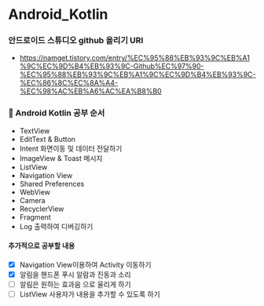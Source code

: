 # Android_Kotlin

### 안드로이드 스튜디오 github 올리기 URI
- https://namget.tistory.com/entry/%EC%95%88%EB%93%9C%EB%A1%9C%EC%9D%B4%EB%93%9C-Github%EC%97%90-%EC%95%88%EB%93%9C%EB%A1%9C%EC%9D%B4%EB%93%9C-%EC%86%8C%EC%8A%A4-%EC%98%AC%EB%A6%AC%EA%B8%B0

### 📕 Android Kotlin 공부 순서
- TextView
- EditText & Button
- Intent 화면이동 및 데이터 전달하기
- ImageView & Toast 메시지
- ListView
- Navigation View
- Shared Preferences
- WebView
- Camera
- RecyclerView
- Fragment
- Log 출력하여 디버깅하기

#### 추가적으로 공부할 내용
- [X] Navigation View이용하여 Activity 이동하기
- [X] 알림을 핸드폰 푸시 알람과 진동과 소리
- [ ] 알림은 원하는 효과음 으로 울리게 하기
- [ ] ListView 사용자가 내용을 추가할 수 있도록 하기